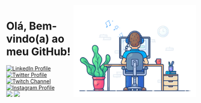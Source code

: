  <img src = "banner.gif" width = "325px" align = "right">
 
 # Olá, Bem-vindo(a) ao meu GitHub!

<div id="badges">
  <a href = "https://www.linkedin.com/in/bernardo-cajaseira-b6028417a/">
    <img src="" alt="LinkedIn Profile"/>
  </a>
 
  <a href = "https://twitter.com/becajaseira">
  <img src="" alt="Twitter Profile"/>
  </a>
  
  <a href = "https://www.twitch.tv/turtlekappaa">
  <img src="" alt="Twitch Channel"/>
  </a>
  
  <a href = "https://www.instagram.com/becajaseira">
  <img src="" alt="Instagram Profile"/>
  </a>
</div>





 <div align = "left">
<img height = "200em" src="https://github-readme-stats.vercel.app/api/top-langs/?username=becajaseira&show_icons=true&theme=algolia&count_private=true"/>
<img height = "200em" src="https://github-readme-stats.vercel.app/api?username=becajaseira&show_icons=true&show_icons=true&theme=algolia&count_private=true" />
 </div>
